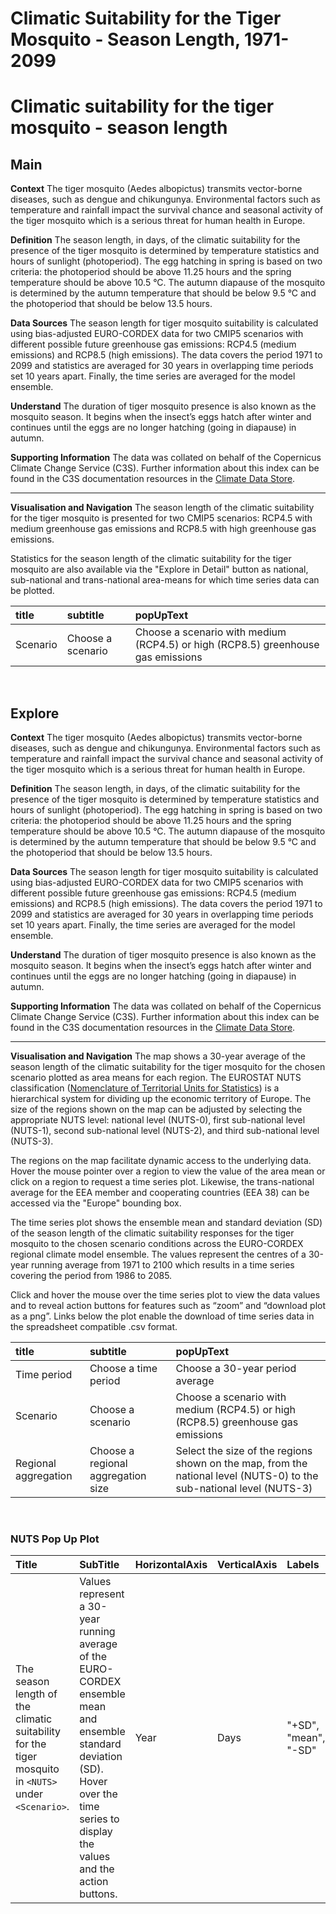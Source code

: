 
Climatic Suitability for the Tiger Mosquito - Season Length, 1971-2099
======================================================================

# Climatic suitability for the tiger mosquito - season length

## Main


**Context**
The tiger mosquito (Aedes albopictus) transmits vector-borne diseases, such as dengue and chikungunya. Environmental factors such as temperature and rainfall impact the survival chance and seasonal activity of the tiger mosquito which is a serious threat for human health in Europe.

**Definition**
The season length, in days, of the climatic suitability for the presence of the tiger mosquito is determined by temperature statistics and hours of sunlight (photoperiod). The egg hatching in spring is based on two criteria: the photoperiod should be above 11.25 hours and the spring temperature should be above 10.5 °C. The autumn diapause of the mosquito is determined by the autumn temperature that should be below 9.5 °C and the photoperiod that should be below 13.5 hours.

**Data Sources**
The season length for tiger mosquito suitability is calculated using bias-adjusted EURO-CORDEX data for two CMIP5 scenarios with different possible future greenhouse gas emissions: RCP4.5 (medium emissions) and RCP8.5 (high emissions). The data covers the period 1971 to 2099 and statistics are averaged for 30 years in overlapping time periods set 10 years apart.  Finally, the time series are averaged for the model ensemble.

**Understand**
The duration of tiger mosquito presence is also known as the mosquito season.  It begins when the insect’s eggs hatch after winter and continues until the eggs are no longer hatching (going in diapause) in autumn.

**Supporting Information**
The data was collated on behalf of the Copernicus Climate Change Service (C3S).  Further information about this index can be found in the C3S documentation resources in the [Climate Data Store](https://cds.climate.copernicus.eu/cdsapp#!/dataset/sis-health-vector?tab=overview).

***

**Visualisation and Navigation**
The season length of the climatic suitability for the tiger mosquito is presented for two CMIP5 scenarios: RCP4.5 with medium greenhouse gas emissions and RCP8.5 with high greenhouse gas emissions.

Statistics for the season length of the climatic suitability for the tiger mosquito are also available via the "Explore in Detail" button as national, sub-national and trans-national area-means for which time series data can be plotted.  

|title|subtitle|popUpText|
| :--- | :--- | :--- |
|Scenario|Choose a scenario|Choose a scenario with medium (RCP4.5) or high (RCP8.5) greenhouse gas emissions|


<br />  

## Explore


**Context**
The tiger mosquito (Aedes albopictus) transmits vector-borne diseases, such as dengue and chikungunya. Environmental factors such as temperature and rainfall impact the survival chance and seasonal activity of the tiger mosquito which is a serious threat for human health in Europe.

**Definition**
The season length, in days, of the climatic suitability for the presence of the tiger mosquito is determined by temperature statistics and hours of sunlight (photoperiod). The egg hatching in spring is based on two criteria: the photoperiod should be above 11.25 hours and the spring temperature should be above 10.5 °C. The autumn diapause of the mosquito is determined by the autumn temperature that should be below 9.5 °C and the photoperiod that should be below 13.5 hours.

**Data Sources**
The season length for tiger mosquito suitability is calculated using bias-adjusted EURO-CORDEX data for two CMIP5 scenarios with different possible future greenhouse gas emissions: RCP4.5 (medium emissions) and RCP8.5 (high emissions). The data covers the period 1971 to 2099 and statistics are averaged for 30 years in overlapping time periods set 10 years apart.  Finally, the time series are averaged for the model ensemble.

**Understand**
The duration of tiger mosquito presence is also known as the mosquito season.  It begins when the insect’s eggs hatch after winter and continues until the eggs are no longer hatching (going in diapause) in autumn.

**Supporting Information**
The data was collated on behalf of the Copernicus Climate Change Service (C3S).  Further information about this index can be found in the C3S documentation resources in the [Climate Data Store](https://cds.climate.copernicus.eu/cdsapp#!/dataset/sis-health-vector?tab=overview).

***

**Visualisation and Navigation**
The map shows a 30-year average of the season length of the climatic suitability for the tiger mosquito for the chosen scenario plotted as area means for each region. The EUROSTAT NUTS classification ([Nomenclature of Territorial Units for Statistics](https://ec.europa.eu/eurostat/web/nuts/background)) is a hierarchical system for dividing up the economic territory of Europe. The size of the regions shown on the map can be adjusted by selecting the appropriate NUTS level: national level (NUTS-0), first sub-national level (NUTS-1), second sub-national level (NUTS-2), and third sub-national level (NUTS-3).

The regions on the map facilitate dynamic access to the underlying data. Hover the mouse pointer over a region to view the value of the area mean or click on a region to request a time series plot.  Likewise, the trans-national average for the EEA member and cooperating countries (EEA 38) can be accessed via the "Europe" bounding box.

The time series plot shows the ensemble mean and standard deviation (SD) of the season length of the climatic suitability responses for the tiger mosquito to the chosen scenario conditions across the EURO-CORDEX regional climate model ensemble. The values represent the centres of a 30-year running average from 1971 to 2100 which results in a time series covering the period from 1986 to 2085.

Click and hover the mouse over the time series plot to view the data values and to reveal action buttons for features such as “zoom” and “download plot as a png”.  Links below the plot enable the download of time series data in the spreadsheet compatible .csv format.  

|title|subtitle |popUpText|
| :--- | :--- | :--- |
|Time period|Choose a time period|Choose a 30-year period average|
|Scenario|Choose a scenario|Choose a scenario with medium (RCP4.5) or high (RCP8.5) greenhouse gas emissions|
|Regional aggregation|Choose a regional aggregation size|Select the size of the regions shown on the map, from the national level (NUTS-0) to the sub-national level (NUTS-3)|


<br />  

### NUTS Pop Up Plot

|Title|SubTitle|HorizontalAxis|VerticalAxis|Labels|
| :--- | :--- | :--- | :--- | :--- |
|The season length of the climatic suitability for the tiger mosquito in `<NUTS>` under `<Scenario>`.|Values represent a 30-year running average of the EURO-CORDEX ensemble mean and ensemble standard deviation (SD). Hover over the time series to display the values and the action buttons.|Year|Days|"+SD", "mean", "-SD"|
